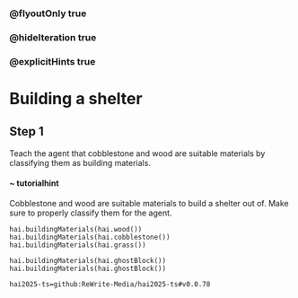### @flyoutOnly true
### @hideIteration true
### @explicitHints true

# Building a shelter

## Step 1
Teach the agent that cobblestone and wood are suitable materials by classifying them as building materials.

#### ~ tutorialhint 
Cobblestone and wood are suitable materials to build a shelter out of. Make sure to properly classify them for the agent.

```ghost
hai.buildingMaterials(hai.wood())
hai.buildingMaterials(hai.cobblestone())
hai.buildingMaterials(hai.grass())
```
```template
hai.buildingMaterials(hai.ghostBlock())
hai.buildingMaterials(hai.ghostBlock())

```
```package
hai2025-ts=github:ReWrite-Media/hai2025-ts#v0.0.78
```
